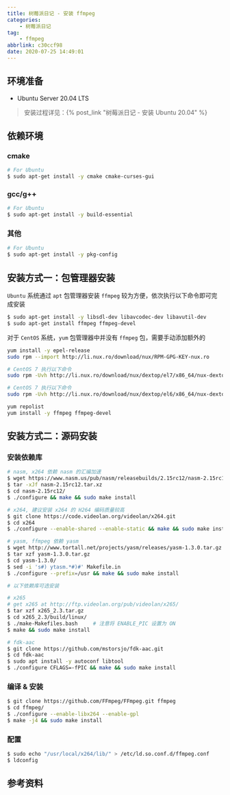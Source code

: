 ```yaml
---
title: 树莓派日记 - 安装 ffmpeg
categories:
    - 树莓派日记
tag:
    - ffmpeg
abbrlink: c30ccf98
date: 2020-07-25 14:49:01
---
```


## 环境准备

* Ubuntu Server 20.04 LTS

> 安装过程详见：{% post_link "树莓派日记 - 安装 Ubuntu 20.04" %}

<!-- more -->

## 依赖环境

### cmake

``` bash
# For Ubuntu
$ sudo apt-get install -y cmake cmake-curses-gui
```

### gcc/g++

``` bash
# For Ubuntu
$ sudo apt-get install -y build-essential
```

### 其他

``` bash
# For Ubuntu
$ sudo apt-get install -y pkg-config
```

## 安装方式一：包管理器安装

`Ubuntu` 系统通过 `apt` 包管理器安装 `ffmpeg` 较为方便，依次执行以下命令即可完成安装

``` bash
$ sudo apt-get install -y libsdl-dev libavcodec-dev libavutil-dev
$ sudo apt-get install ffmpeg ffmpeg-devel
```

对于 `CentOS` 系统，`yum` 包管理器中并没有 `ffmpeg` 包，需要手动添加额外的

``` bash
yum install -y epel-release
sudo rpm --import http://li.nux.ro/download/nux/RPM-GPG-KEY-nux.ro

# CentOS 7 执行以下命令
sudo rpm -Uvh http://li.nux.ro/download/nux/dextop/el7/x86_64/nux-dextop-release-0-5.el7.nux.noarch.rpm

# CentOS 7 执行以下命令
sudo rpm -Uvh http://li.nux.ro/download/nux/dextop/el6/x86_64/nux-dextop-release-0-2.el6.nux.noarch.rpm

yum repolist
yum install -y ffmpeg ffmpeg-devel
```

## 安装方式二：源码安装

### 安装依赖库

``` bash
# nasm, x264 依赖 nasm 的汇编加速
$ wget https://www.nasm.us/pub/nasm/releasebuilds/2.15rc12/nasm-2.15rc12.tar.xz
$ tar -xJf nasm-2.15rc12.tar.xz
$ cd nasm-2.15rc12/
$ ./configure && make && sudo make install

# x264, 建议安装 x264 的 H264 编码质量较高
$ git clone https://code.videolan.org/videolan/x264.git
$ cd x264
$ ./configure --enable-shared --enable-static && make && sudo make install

# yasm, ffmpeg 依赖 yasm
$ wget http://www.tortall.net/projects/yasm/releases/yasm-1.3.0.tar.gz
$ tar xzf yasm-1.3.0.tar.gz
$ cd yasm-1.3.0/
$ sed -i 's#) ytasm.*#)#' Makefile.in
$ ./configure --prefix=/usr && make && sudo make install

# 以下依赖库可选安装

# x265
# get x265 at http://ftp.videolan.org/pub/videolan/x265/
$ tar xzf x265_2.3.tar.gz
$ cd x265_2.3/build/linux/
$ ./make-Makefiles.bash     # 注意将 ENABLE_PIC 设置为 ON
$ make && sudo make install

# fdk-aac
$ git clone https://github.com/mstorsjo/fdk-aac.git
$ cd fdk-aac
$ sudo apt install -y autoconf libtool
$ ./configure CFLAGS=-fPIC && make && sudo make install
```

### 编译 & 安装

``` bash
$ git clone https://github.com/FFmpeg/FFmpeg.git ffmpeg
$ cd ffmpeg/
$ ./configure --enable-libx264 --enable-gpl
$ make -j4 && sudo make install
```

### 配置

``` bash
$ sudo echo "/usr/local/x264/lib/" > /etc/ld.so.conf.d/ffmpeg.conf
$ ldconfig
```

## 参考资料
